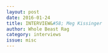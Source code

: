 ```yaml
---
layout: post 
date: 2016-01-24
title: INTERVIEW&#58; Meg Kissinger
author: Whole Beast Rag
category: interviews
issue: misc
---
```

